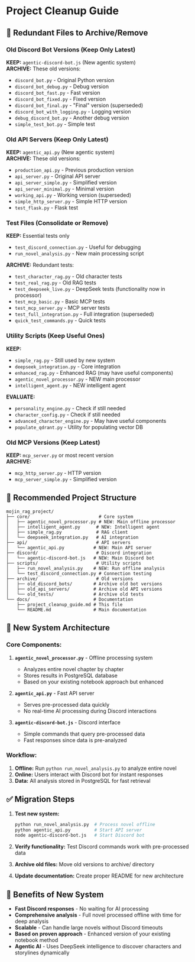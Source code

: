 # Project Cleanup Guide

## 🧹 Redundant Files to Archive/Remove

### Old Discord Bot Versions (Keep Only Latest)
**KEEP:** `agentic-discord-bot.js` (New agentic system)  
**ARCHIVE:** These old versions:
- `discord_bot.py` - Original Python version
- `discord_bot_debug.py` - Debug version  
- `discord_bot_fast.py` - Fast version
- `discord_bot_fixed.py` - Fixed version
- `discord_bot_final.py` - "Final" version (superseded)
- `discord_bot_with_logging.py` - Logging version
- `debug_discord_bot.py` - Another debug version
- `simple_test_bot.py` - Simple test

### Old API Servers (Keep Only Latest)
**KEEP:** `agentic_api.py` (New agentic system)  
**ARCHIVE:** These old versions:
- `production_api.py` - Previous production version
- `api_server.py` - Original API server
- `api_server_simple.py` - Simplified version
- `api_server_minimal.py` - Minimal version
- `working_api.py` - Working version (superseded)
- `simple_http_server.py` - Simple HTTP version
- `test_flask.py` - Flask test

### Test Files (Consolidate or Remove)
**KEEP:** Essential tests only
- `test_discord_connection.py` - Useful for debugging
- `run_novel_analysis.py` - New main processing script

**ARCHIVE:** Redundant tests:
- `test_character_rag.py` - Old character tests
- `test_real_rag.py` - Old RAG tests  
- `test_deepseek_live.py` - DeepSeek tests (functionality now in processor)
- `test_mcp_basic.py` - Basic MCP tests
- `test_mcp_server.py` - MCP server tests
- `test_full_integration.py` - Full integration (superseded)
- `quick_test_commands.py` - Quick tests

### Utility Scripts (Keep Useful Ones)
**KEEP:**
- `simple_rag.py` - Still used by new system
- `deepseek_integration.py` - Core integration
- `enhanced_rag.py` - Enhanced RAG (may have useful components)
- `agentic_novel_processor.py` - NEW main processor
- `intelligent_agent.py` - NEW intelligent agent

**EVALUATE:**
- `personality_engine.py` - Check if still needed
- `character_config.py` - Check if still needed  
- `advanced_character_engine.py` - May have useful components
- `populate_qdrant.py` - Utility for populating vector DB

### Old MCP Versions (Keep Latest)
**KEEP:** `mcp_server.py` or most recent version  
**ARCHIVE:**
- `mcp_http_server.py` - HTTP version
- `mcp_server_simple.py` - Simplified version

## 📁 Recommended Project Structure

```
mojin_rag_project/
├── core/                          # Core system
│   ├── agentic_novel_processor.py # NEW: Main offline processor
│   ├── intelligent_agent.py      # NEW: Intelligent agent
│   ├── simple_rag.py             # RAG client  
│   └── deepseek_integration.py   # AI integration
├── api/                          # API servers
│   └── agentic_api.py           # NEW: Main API server
├── discord/                      # Discord integration
│   └── agentic-discord-bot.js   # NEW: Main Discord bot
├── scripts/                      # Utility scripts
│   ├── run_novel_analysis.py    # NEW: Run offline analysis
│   └── test_discord_connection.py # Connection testing
├── archive/                      # Old versions
│   ├── old_discord_bots/        # Archive old bot versions
│   ├── old_api_servers/         # Archive old API versions
│   └── old_tests/               # Archive old tests
└── docs/                        # Documentation
    ├── project_cleanup_guide.md # This file
    └── README.md                # Main documentation
```

## 🚀 New System Architecture

### Core Components:
1. **`agentic_novel_processor.py`** - Offline processing system
   - Analyzes entire novel chapter by chapter
   - Stores results in PostgreSQL database
   - Based on your existing notebook approach but enhanced

2. **`agentic_api.py`** - Fast API server
   - Serves pre-processed data quickly
   - No real-time AI processing during Discord interactions

3. **`agentic-discord-bot.js`** - Discord interface
   - Simple commands that query pre-processed data
   - Fast responses since data is pre-analyzed

### Workflow:
1. **Offline:** Run `python run_novel_analysis.py` to analyze entire novel
2. **Online:** Users interact with Discord bot for instant responses
3. **Data:** All analysis stored in PostgreSQL for fast retrieval

## ✅ Migration Steps

1. **Test new system:**
   ```bash
   python run_novel_analysis.py  # Process novel offline
   python agentic_api.py         # Start API server  
   node agentic-discord-bot.js   # Start Discord bot
   ```

2. **Verify functionality:** Test Discord commands work with pre-processed data

3. **Archive old files:** Move old versions to archive/ directory

4. **Update documentation:** Create proper README for new architecture

## 🎯 Benefits of New System

- **Fast Discord responses** - No waiting for AI processing
- **Comprehensive analysis** - Full novel processed offline with time for deep analysis
- **Scalable** - Can handle large novels without Discord timeouts
- **Based on proven approach** - Enhanced version of your existing notebook method
- **Agentic AI** - Uses DeepSeek intelligence to discover characters and storylines dynamically